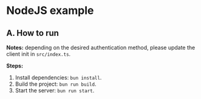 # NodeJS example

## A. How to run

**Notes:** depending on the desired authentication method, please update the client init in `src/index.ts`.

**Steps:**

1. Install dependencies: `bun install`.
2. Build the project: `bun run build`.
3. Start the server: `bun run start`.
